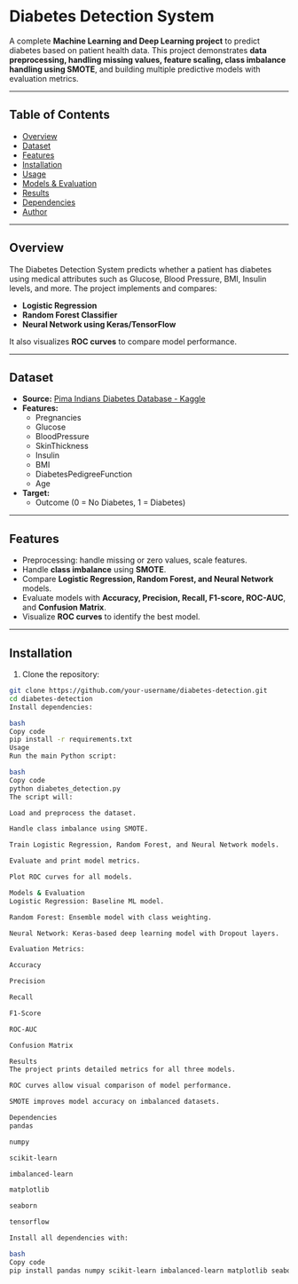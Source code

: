 # Diabetes Detection System

A complete **Machine Learning and Deep Learning project** to predict diabetes based on patient health data. This project demonstrates **data preprocessing, handling missing values, feature scaling, class imbalance handling using SMOTE**, and building multiple predictive models with evaluation metrics.

---

## Table of Contents
- [Overview](#overview)
- [Dataset](#dataset)
- [Features](#features)
- [Installation](#installation)
- [Usage](#usage)
- [Models & Evaluation](#models--evaluation)
- [Results](#results)
- [Dependencies](#dependencies)
- [Author](#author)

---

## Overview
The Diabetes Detection System predicts whether a patient has diabetes using medical attributes such as Glucose, Blood Pressure, BMI, Insulin levels, and more. The project implements and compares:

- **Logistic Regression**  
- **Random Forest Classifier**  
- **Neural Network using Keras/TensorFlow**  

It also visualizes **ROC curves** to compare model performance.

---

## Dataset
- **Source:** [Pima Indians Diabetes Database - Kaggle](https://www.kaggle.com/datasets/uciml/pima-indians-diabetes-database)  
- **Features:**  
  - Pregnancies  
  - Glucose  
  - BloodPressure  
  - SkinThickness  
  - Insulin  
  - BMI  
  - DiabetesPedigreeFunction  
  - Age  
- **Target:**  
  - Outcome (0 = No Diabetes, 1 = Diabetes)  

---

## Features
- Preprocessing: handle missing or zero values, scale features.  
- Handle **class imbalance** using **SMOTE**.  
- Compare **Logistic Regression, Random Forest, and Neural Network** models.  
- Evaluate models with **Accuracy, Precision, Recall, F1-score, ROC-AUC**, and **Confusion Matrix**.  
- Visualize **ROC curves** to identify the best model.

---

## Installation
1. Clone the repository:  
```bash
git clone https://github.com/your-username/diabetes-detection.git
cd diabetes-detection
Install dependencies:

bash
Copy code
pip install -r requirements.txt
Usage
Run the main Python script:

bash
Copy code
python diabetes_detection.py
The script will:

Load and preprocess the dataset.

Handle class imbalance using SMOTE.

Train Logistic Regression, Random Forest, and Neural Network models.

Evaluate and print model metrics.

Plot ROC curves for all models.

Models & Evaluation
Logistic Regression: Baseline ML model.

Random Forest: Ensemble model with class weighting.

Neural Network: Keras-based deep learning model with Dropout layers.

Evaluation Metrics:

Accuracy

Precision

Recall

F1-Score

ROC-AUC

Confusion Matrix

Results
The project prints detailed metrics for all three models.

ROC curves allow visual comparison of model performance.

SMOTE improves model accuracy on imbalanced datasets.

Dependencies
pandas

numpy

scikit-learn

imbalanced-learn

matplotlib

seaborn

tensorflow

Install all dependencies with:

bash
Copy code
pip install pandas numpy scikit-learn imbalanced-learn matplotlib seaborn tensorflow
